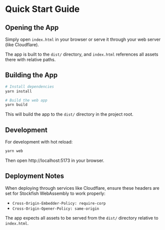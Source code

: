 # Quick Start Guide

## Opening the App

Simply open `index.html` in your browser or serve it through your web server (like Cloudflare).

The app is built to the `dist/` directory, and `index.html` references all assets there with relative paths.

## Building the App

```bash
# Install dependencies
yarn install

# Build the web app
yarn build
```

This will build the app to the `dist/` directory in the project root.

## Development

For development with hot reload:

```bash
yarn web
```

Then open http://localhost:5173 in your browser.

## Deployment Notes

When deploying through services like Cloudflare, ensure these headers are set for Stockfish WebAssembly to work properly:
- `Cross-Origin-Embedder-Policy: require-corp`
- `Cross-Origin-Opener-Policy: same-origin`

The app expects all assets to be served from the `dist/` directory relative to `index.html`.